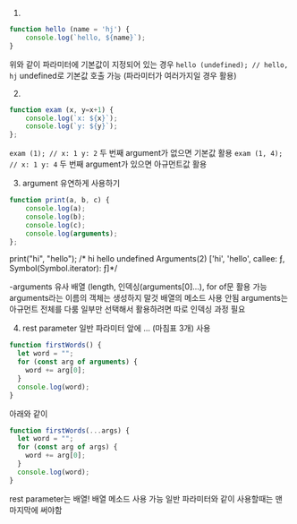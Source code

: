 ﻿1.
~~~ js
function hello (name = 'hj') {
	console.log(`hello, ${name}`);
}
~~~
위와 같이 파라미터에 기본값이 지정되어 있는 경우
```hello (undefined); // hello, hj```
undefined로 기본값 호출 가능 (파라미터가 여러가지일 경우 활용)

2.
~~~ js
function exam (x, y=x+1) {
	console.log(`x: ${x}`);
	console.log(`y: ${y}`);
};
~~~

```exam (1); // x: 1 y: 2``` 
두 번째  argument가 없으면 기본값 활용
```exam (1, 4); // x: 1 y: 4```
두 번째  argument가 있으면 아규먼트값 활용

3. argument 유연하게 사용하기
~~~js
function print(a, b, c) {
	console.log(a);
	console.log(b);
	console.log(c);
	console.log(arguments);	
};
~~~
print("hi", "hello"); 
/* hi 
hello 
undefined 
Arguments(2) ['hi', 'hello', callee: ƒ, Symbol(Symbol.iterator): ƒ]*/ 

-arguments
유사 배열 (length, 인덱싱(arguments[0]...), for of문 활용 가능
arguments라는 이름의 객체는 생성하지 말것
배열의 메소드 사용 안됨
arguments는 아규먼트 전체를 다룸 일부만 선택해서 활용하려면 따로 인덱싱 과정 필요

4. rest parameter
일반 파라미터 앞에 ... (마침표 3개) 사용
~~~js
function firstWords() {
  let word = "";
  for (const arg of arguments) {
    word += arg[0];
  }
  console.log(word);
}
~~~
아래와 같이
~~~js
function firstWords(...args) {
  let word = "";
  for (const arg of args) {
    word += arg[0];
  }
  console.log(word);
}
~~~

rest parameter는 배열! 배열 메소드 사용 가능
일반 파라미터와 같이 사용할때는 맨 마지막에 써야함
